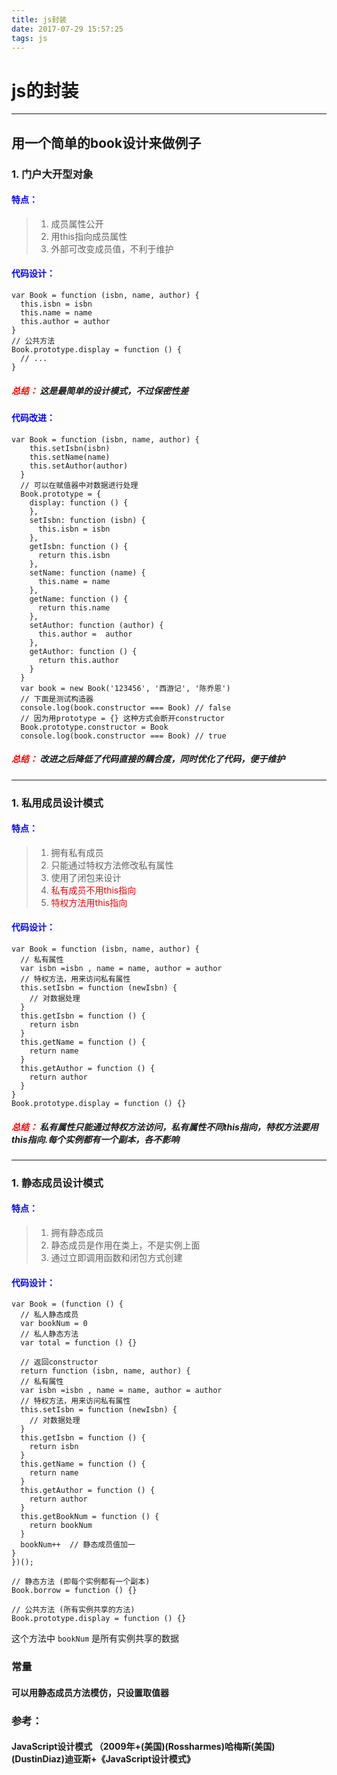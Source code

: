 ```yaml
---
title: js封装
date: 2017-07-29 15:57:25
tags: js
---
```

# js的封装

------

## 用一个简单的book设计来做例子

### 1. 门户大开型对象

#### <font color='blue'>特点：</font>

 >1. 成员属性公开
 >2. 用this指向成员属性
 >3. 外部可改变成员值，不利于维护
 
#### <font color='blue'>代码设计：</font>

    var Book = function (isbn, name, author) {
      this.isbn = isbn
      this.name = name
      this.author = author
    }
    // 公共方法
    Book.prototype.display = function () {
      // ...
    }
 

##### <font color='red'>总结：</font> 这是最简单的设计模式，不过保密性差

#### <font color='blue'>代码改进：</font>

    var Book = function (isbn, name, author) {
        this.setIsbn(isbn)
        this.setName(name)
        this.setAuthor(author)
      }  
      // 可以在赋值器中对数据进行处理
      Book.prototype = {
        display: function () {
        },
        setIsbn: function (isbn) {
          this.isbn = isbn
        },
        getIsbn: function () {
          return this.isbn
        },
        setName: function (name) {
          this.name = name
        },
        getName: function () {
          return this.name
        },
        setAuthor: function (author) {
          this.author =  author
        },
        getAuthor: function () {
          return this.author
        }
      }
      var book = new Book('123456', '西游记', '陈乔恩')
      // 下面是测试构造器
      console.log(book.constructor === Book) // false
      // 因为用prototype = {} 这种方式会断开constructor
      Book.prototype.constructor = Book
      console.log(book.constructor === Book) // true
      
##### <font color='red'>总结：</font> 改进之后降低了代码直接的耦合度，同时优化了代码，便于维护

--- 

### 1. 私用成员设计模式

#### <font color='blue'>特点：</font>

 >1. 拥有私有成员
 >2. 只能通过特权方法修改私有属性
 >3. 使用了闭包来设计
 >4. <font color='red'>私有成员不用this指向</font>
 >5. <font color='red'>特权方法用this指向</font>
 
#### <font color='blue'>代码设计：</font>

    var Book = function (isbn, name, author) {
      // 私有属性
      var isbn =isbn , name = name, author = author
      // 特权方法，用来访问私有属性
      this.setIsbn = function (newIsbn) {
        // 对数据处理
      }
      this.getIsbn = function () {
        return isbn
      }
      this.getName = function () {
        return name
      }
      this.getAuthor = function () {
        return author
      }
    }
    Book.prototype.display = function () {}
    
##### <font color='red'>总结：</font> 私有属性只能通过特权方法访问，私有属性不同this指向，特权方法要用this指向.每个实例都有一个副本，各不影响

---

### 1. 静态成员设计模式

#### <font color='blue'>特点：</font>

 >1. 拥有静态成员
 >2. 静态成员是作用在类上，不是实例上面
 >3. 通过立即调用函数和闭包方式创建

#### <font color='blue'>代码设计：</font>

    var Book = (function () {
      // 私人静态成员
      var bookNum = 0
      // 私人静态方法
      var total = function () {}
      
      // 返回constructor
      return function (isbn, name, author) {
      // 私有属性
      var isbn =isbn , name = name, author = author
      // 特权方法，用来访问私有属性
      this.setIsbn = function (newIsbn) {
        // 对数据处理
      }
      this.getIsbn = function () {
        return isbn
      }
      this.getName = function () {
        return name
      }
      this.getAuthor = function () {
        return author
      }
      this.getBookNum = function () {
        return bookNum
      }
      bookNum++  // 静态成员值加一
    } 
    })();
    
    // 静态方法 (即每个实例都有一个副本)
    Book.borrow = function () {}
    
    // 公共方法 (所有实例共享的方法)
    Book.prototype.display = function () {}
    
这个方法中 `bookNum` 是所有实例共享的数据

### 常量

#### 可以用静态成员方法模仿，只设置取值器



### 参考：

#### JavaScript设计模式 （2009年+(美国)(Rossharmes)哈梅斯(美国)(DustinDiaz)迪亚斯+《JavaScript设计模式》